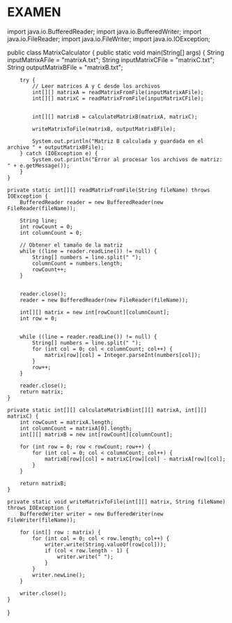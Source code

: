# EXAMEN

import java.io.BufferedReader;
import java.io.BufferedWriter;
import java.io.FileReader;
import java.io.FileWriter;
import java.io.IOException;

public class MatrixCalculator {
    public static void main(String[] args) {
        String inputMatrixAFile = "matrixA.txt";
        String inputMatrixCFile = "matrixC.txt";
        String outputMatrixBFile = "matrixB.txt";

        try {
            // Leer matrices A y C desde los archivos
            int[][] matrixA = readMatrixFromFile(inputMatrixAFile);
            int[][] matrixC = readMatrixFromFile(inputMatrixCFile);

            
            int[][] matrixB = calculateMatrixB(matrixA, matrixC);

            writeMatrixToFile(matrixB, outputMatrixBFile);

            System.out.println("Matriz B calculada y guardada en el archivo " + outputMatrixBFile);
        } catch (IOException e) {
            System.out.println("Error al procesar los archivos de matriz: " + e.getMessage());
        }
    }

    private static int[][] readMatrixFromFile(String fileName) throws IOException {
        BufferedReader reader = new BufferedReader(new FileReader(fileName));

        String line;
        int rowCount = 0;
        int columnCount = 0;

        // Obtener el tamaño de la matriz
        while ((line = reader.readLine()) != null) {
            String[] numbers = line.split(" ");
            columnCount = numbers.length;
            rowCount++;
        }

        
        reader.close();
        reader = new BufferedReader(new FileReader(fileName));

        int[][] matrix = new int[rowCount][columnCount];
        int row = 0;

  
        while ((line = reader.readLine()) != null) {
            String[] numbers = line.split(" ");
            for (int col = 0; col < columnCount; col++) {
                matrix[row][col] = Integer.parseInt(numbers[col]);
            }
            row++;
        }

        reader.close();
        return matrix;
    }

    private static int[][] calculateMatrixB(int[][] matrixA, int[][] matrixC) {
        int rowCount = matrixA.length;
        int columnCount = matrixA[0].length;
        int[][] matrixB = new int[rowCount][columnCount];
        
        for (int row = 0; row < rowCount; row++) {
            for (int col = 0; col < columnCount; col++) {
                matrixB[row][col] = matrixC[row][col] - matrixA[row][col];
            }
        }

        return matrixB;
    }

    private static void writeMatrixToFile(int[][] matrix, String fileName) throws IOException {
        BufferedWriter writer = new BufferedWriter(new FileWriter(fileName));

        for (int[] row : matrix) {
            for (int col = 0; col < row.length; col++) {
                writer.write(String.valueOf(row[col]));
                if (col < row.length - 1) {
                    writer.write(" ");
                }
            }
            writer.newLine();
        }

        writer.close();
    }
}

